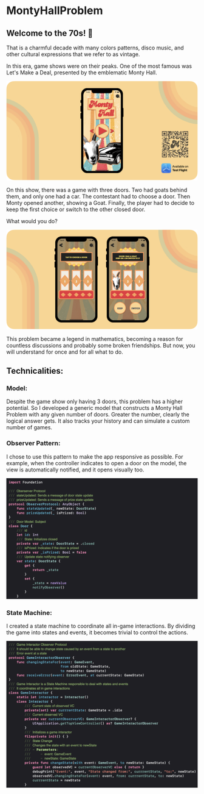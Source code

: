 # MontyHallProblem

## Welcome to the 70s! 🕺

That is a charmful decade with many colors patterns, disco music, and other cultural expressions that we refer to as vintage.

In this era, game shows were on their peaks. One of the most famous was Let's Make a Deal, presented by the emblematic Monty Hall. 

![Image of AppImage](Resources/appImage3.png)

On this show, there was a game with three doors. Two had goats behind them, and only one had a car. The contestant had to choose a door. Then Monty opened another, showing a Goat. Finally, the player had to decide to keep the first choice or switch to the other closed door.

What would you do?

![Image of AppImage](Resources/appImage4.png)

This problem became a legend in mathematics, becoming a reason for countless discussions and probably some broken friendships. But now, you will understand for once and for all what to do.

## Technicalities:

### Model:

Despite the game show only having 3 doors, this problem has a higher potential. So I developed a generic model that constructs a Monty Hall Problem with any given number of doors. Greater the number, clearly the logical answer gets. It also tracks your history and can simulate a custom number of games.

### Observer Pattern:

I chose to use this pattern to make the app responsive as possible. For example, when the controller indicates to open a door on the model, the view is automatically notified, and it opens visually too.

![Image of Observer](Resources/observer.png)

### State Machine: 

I created a state machine to coordinate all in-game interactions. By dividing the game into states and events, it becomes trivial to control the actions.

![Image of StateMahine](Resources/StateMachine.png)
